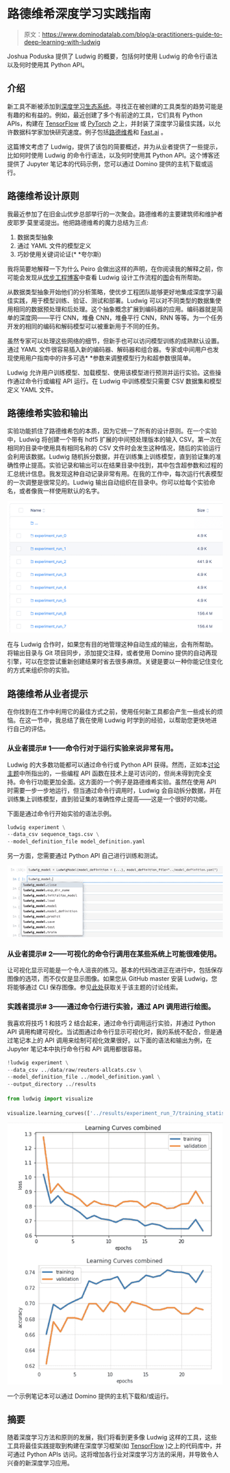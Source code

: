 # 路德维希深度学习实践指南

> 原文：<https://www.dominodatalab.com/blog/a-practitioners-guide-to-deep-learning-with-ludwig>

Joshua Poduska 提供了 Ludwig 的概要，包括何时使用 Ludwig 的命令行语法以及何时使用其 Python API。

## 介绍

新工具不断被添加到[深度学习生态系统](https://www.dominodatalab.com/blog/deep-learning-illustrated-building-natural-language-processing-models)。寻找正在被创建的工具类型的趋势可能是有趣的和有益的。例如，最近创建了多个有前途的工具，它们具有 Python APIs，构建在 [TensorFlow](https://hackernoon.com/tensorflow-is-dead-long-live-tensorflow-49d3e975cf04?gi=122a76332524) 或 [PyTorch](https://pytorch.org/) 之上，并封装了深度学习最佳实践，以允许数据科学家加快研究速度。例子包括[路德维希](https://github.com/uber/ludwig)和 [Fast.ai](https://www.fast.ai/) 。

这篇博文考虑了 Ludwig，提供了该包的简要概述，并为从业者提供了一些提示，比如何时使用 Ludwig 的命令行语法，以及何时使用其 Python API。这个博客还提供了 Jupyter 笔记本的代码示例，您可以通过 Domino 提供的主机下载或运行。

## 路德维希设计原则

我最近参加了在旧金山优步总部举行的一次聚会。路德维希的主要建筑师和维护者皮耶罗·莫里诺提出。他把路德维希的魔力总结为三点:

1.  数据类型抽象
2.  通过 YAML 文件的模型定义
3.  巧妙使用关键词论证(* *夸尔斯)

我将简要地解释一下为什么 Peiro 会做出这样的声明，在你阅读我的解释之前，你可能会发现从[优步工程博客](https://eng.uber.com/introducing-ludwig/)中查看 Ludwig 设计工作流程的[图](https://1fykyq3mdn5r21tpna3wkdyi-wpengine.netdna-ssl.com/wp-content/uploads/2019/02/image3.png)会有所帮助。

从数据类型抽象开始他们的分析策略，使优步工程团队能够更好地集成深度学习最佳实践，用于模型训练、验证、测试和部署。Ludwig 可以对不同类型的数据集使用相同的数据预处理和后处理。这个抽象概念扩展到编码器的应用。编码器就是简单的深度网——平行 CNN，堆叠 CNN，堆叠平行 CNN，RNN 等等。为一个任务开发的相同的编码和解码模型可以被重新用于不同的任务。

虽然专家可以处理这些网络的细节，但新手也可以访问模型训练的成熟默认设置。通过 YAML 文件很容易插入新的编码器、解码器和组合器。专家或中间用户也发现使用用户指南中的许多可选* *参数来调整模型行为和超参数很简单。

Ludwig 允许用户训练模型、加载模型、使用该模型进行预测并运行实验。这些操作通过命令行或编程 API 运行。在 Ludwig 中训练模型只需要 CSV 数据集和模型定义 YAML 文件。

## 路德维希实验和输出

实验功能抓住了路德维希包的本质，因为它统一了所有的设计原则。在一个实验中，Ludwig 将创建一个带有 hdf5 扩展的中间预处理版本的输入 CSV。第一次在相同的目录中使用具有相同名称的 CSV 文件时会发生这种情况，随后的实验运行会利用该数据。Ludwig 随机拆分数据，并在训练集上训练模型，直到验证集的准确性停止提高。实验记录和输出可以在结果目录中找到，其中包含超参数和过程的汇总统计信息。我发现这种自动记录非常有用。在我的工作中，每次运行代表模型的一次调整是很常见的。Ludwig 输出自动组织在目录中。你可以给每个实验命名，或者像我一样使用默认的名字。

![Ludwig Experiments in Domino](img/7538c5bb6c506824a2e034efa7300cfe.png)

在与 Ludwig 合作时，如果您有目的地管理这种自动生成的输出，会有所帮助。将输出目录与 Git 项目同步，添加提交注释，或者使用 Domino 提供的自动再现引擎，可以在您尝试重新创建结果时省去很多麻烦。关键是要以一种你能记住变化的方式来组织你的实验。

## 路德维希从业者提示

在你找到在工作中利用它的最佳方式之前，使用任何新工具都会产生一些成长的烦恼。在这一节中，我总结了我在使用 Ludwig 时学到的经验，以帮助您更快地进行自己的评估。

### 从业者提示# 1——命令行对于运行实验来说非常有用。

Ludwig 的大多数功能都可以通过命令行或 Python API 获得。然而，正如本[讨论主题](https://github.com/uber/ludwig/issues/267)中所指出的，一些编程 API 函数在技术上是可访问的，但尚未得到完全支持。命令行功能更加全面。这方面的一个例子是路德维希实验。虽然在使用 API 时需要一步一步地运行，但当通过命令行调用时，Ludwig 会自动拆分数据，并在训练集上训练模型，直到验证集的准确性停止提高——这是一个很好的功能。

下面是通过命令行开始实验的语法示例。

```py
ludwig experiment \
--data_csv sequence_tags.csv \
--model_definition_file model_definition.yaml
```

另一方面，您需要通过 Python API 自己进行训练和测试。

![training a Ludwig model in a Jupyter notebook](img/98092b5a270ea039739033e976fef634.png)

### 从业者提示# 2——可视化的命令行调用在某些系统上可能很难使用。

让可视化显示可能是一个令人沮丧的练习。基本的代码改进正在进行中，包括保存图像的选项，而不仅仅是显示图像。如果您从 GitHub master 安装 Ludwig，您将能够通过 CLI 保存图像。参见[此处](https://github.com/uber/ludwig/issues/69)获取关于该主题的讨论线索。

### 实践者提示# 3——通过命令行进行实验，通过 API 调用进行绘图。

我喜欢将技巧 1 和技巧 2 结合起来，通过命令行调用运行实验，并通过 Python API 调用构建可视化。当试图通过命令行显示可视化时，我的系统不配合，但是通过笔记本上的 API 调用来绘制可视化效果很好。以下面的语法和输出为例，在 Jupyter 笔记本中执行命令行和 API 调用都很容易。

```py
!ludwig experiment \
--data_csv ../data/raw/reuters-allcats.csv \
--model_definition_file ../model_definition.yaml \
--output_directory ../results

from ludwig import visualize

visualize.learning_curves(['../results/experiment_run_7/training_statistics.json'],None)
```

![learning curves of a Ludwig model](img/4acc3da8e88d9540b710691659307569.png)

一个示例笔记本可以通过 Domino 提供的主机下载和/或运行。

## 摘要

随着深度学习方法和原则的发展，我们将看到更多像 Ludwig 这样的工具，这些工具将最佳实践提取到构建在深度学习框架(如 [TensorFlow](https://www.dominodatalab.com/data-science-dictionary/tensorflow) )之上的代码库中，并可通过 Python APIs 访问。这将增加各行业对深度学习方法的采用，并导致令人兴奋的新深度学习应用。